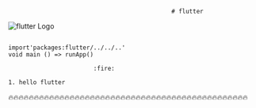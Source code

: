                                                   # flutter
                                                  
                                                  
                                                  

![flutter Logo](https://raw.githubusercontent.com/flutter/website/master/src/_assets/image/flutter-lockup.png)

```

import'packages:flutter/../../..'
void main () => runApp()

```
                            :fire:
                            
    1. hello flutter

:fire::fire::fire::fire::fire::fire::fire::fire::fire::fire::fire::fire::fire::fire::fire::fire::fire::fire::fire::fire::fire::fire::fire::fire::fire::fire::fire::fire::fire::fire::fire::fire::fire::fire::fire::fire::fire::fire::fire::fire::fire::fire::fire::fire::fire::fire::fire:
